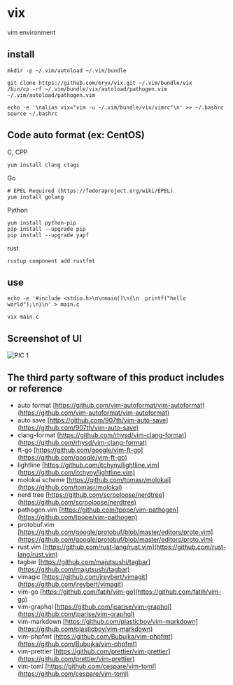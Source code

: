 # vix
vim environment


## install

``` shell
mkdir -p ~/.vim/autoload ~/.vim/bundle

git clone https://github.com/eryx/vix.git ~/.vim/bundle/vix
/bin/cp -rf ~/.vim/bundle/vix/autoload/pathogen.vim ~/.vim/autoload/pathogen.vim

echo -e '\nalias vix="vim -u ~/.vim/bundle/vix/vimrc"\n' >> ~/.bashrc
source ~/.bashrc
```

## Code auto format (ex: CentOS)
C, CPP
``` shell
yum install clang ctags
```

Go
``` shell
# EPEL Required (https://fedoraproject.org/wiki/EPEL)
yum install golang
```

Python
``` shell
yum install python-pip
pip install --upgrade pip
pip install --upgrade yapf
```

rust
``` shell
rustup component add rustfmt
```

## use
``` shell
echo -e '#include <stdio.h>\n\nmain()\n{\n  printf("hello world");\n}\n' > main.c

vix main.c
```

## Screenshot of UI

![PIC 1](doc/images/demo.png)


## The third party software of this product includes or reference

* auto format [https://github.com/vim-autoformat/vim-autoformat](https://github.com/vim-autoformat/vim-autoformat)
* auto save [https://github.com/907th/vim-auto-save](https://github.com/907th/vim-auto-save)
* clang-format [https://github.com/rhysd/vim-clang-format](https://github.com/rhysd/vim-clang-format)
* ft-go [https://github.com/google/vim-ft-go](https://github.com/google/vim-ft-go)
* lightline [https://github.com/itchyny/lightline.vim](https://github.com/itchyny/lightline.vim)
* molokai scheme [https://github.com/tomasr/molokai](https://github.com/tomasr/molokai)
* nerd tree [https://github.com/scrooloose/nerdtree](https://github.com/scrooloose/nerdtree)
* pathogen.vim [https://github.com/tpope/vim-pathogen](https://github.com/tpope/vim-pathogen)
* protobuf.vim [https://github.com/google/protobuf/blob/master/editors/proto.vim](https://github.com/google/protobuf/blob/master/editors/proto.vim)
* rust.vim [https://github.com/rust-lang/rust.vim](https://github.com/rust-lang/rust.vim)
* tagbar [https://github.com/majutsushi/tagbar](https://github.com/majutsushi/tagbar)
* vimagic [https://github.com/jreybert/vimagit](https://github.com/jreybert/vimagit)
* vim-go [https://github.com/fatih/vim-go](https://github.com/fatih/vim-go)
* vim-graphql [https://github.com/jparise/vim-graphql](https://github.com/jparise/vim-graphql)
* vim-markdown [https://github.com/plasticboy/vim-markdown](https://github.com/plasticboy/vim-markdown)
* vim-phpfmt [https://github.com/Bubujka/vim-phpfmt](https://github.com/Bubujka/vim-phpfmt)
* vim-prettier [https://github.com/prettier/vim-prettier](https://github.com/prettier/vim-prettier)
* vim-toml [https://github.com/cespare/vim-toml](https://github.com/cespare/vim-toml)

